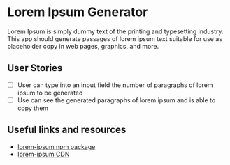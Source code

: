 # Lorem Ipsum Generator

Lorem Ipsum is simply dummy text of the printing and typesetting industry.
This app should generate passages of lorem ipsum text suitable for use as placeholder copy in web pages, graphics, and more.

## User Stories

-   [ ] User can type into an input field the number of paragraphs of lorem ipsum to be generated
-   [ ] Use can see the generated paragraphs of lorem ipsum and is able to copy them

## Useful links and resources

-   [lorem-ipsum npm package](https://www.npmjs.com/package/lorem-ipsum)
-   [lorem-ipsum CDN](https://www.jsdelivr.com/package/npm/lorem-ipsum)
